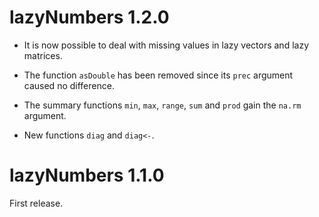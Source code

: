 # lazyNumbers 1.2.0

* It is now possible to deal with missing values in lazy vectors and lazy matrices.

* The function `asDouble` has been removed since its `prec` argument caused no difference.

* The summary functions `min`, `max`, `range`, `sum` and `prod` gain the `na.rm` argument.

* New functions `diag` and `diag<-`.


# lazyNumbers 1.1.0

First release.

